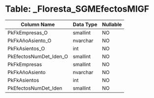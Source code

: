 # Table: _Floresta_SGMEfectosMIGF

| Column Name | Data Type | Nullable |
|-------------|-----------|----------|
| PkFkEmpresas_O | smallint | NO |
| PkFkAñoAsiento_O | nvarchar | NO |
| PkFkAsientos_O | int | NO |
| PkEfectosNumDet_Iden_O | smallint | NO |
| PkFkEmpresas | smallint | NO |
| PkFkAñoAsiento | nvarchar | NO |
| PkFkAsientos | int | NO |
| PkEfectosNumDet_Iden | smallint | NO |
